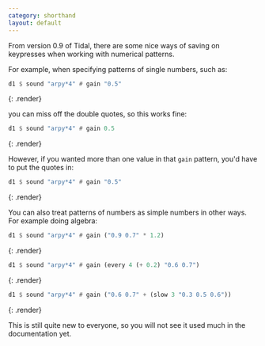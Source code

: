 ```yaml
---
category: shorthand
layout: default
---
```


From version 0.9 of Tidal, there are some nice ways of saving on
keypresses when working with numerical patterns.

For example, when specifying patterns of single numbers, such as:

~~~haskell
d1 $ sound "arpy*4" # gain "0.5"
~~~
{: .render}

you can miss off the double quotes, so this works fine:

~~~haskell
d1 $ sound "arpy*4" # gain 0.5
~~~
{: .render}

However, if you wanted more than one value in that `gain` pattern,
you'd have to put the quotes in:

~~~haskell
d1 $ sound "arpy*4" # gain "0.5"
~~~
{: .render}

You can also treat patterns of numbers as simple numbers in other
ways. For example doing algebra:

~~~haskell
d1 $ sound "arpy*4" # gain ("0.9 0.7" * 1.2)
~~~
{: .render}
~~~haskell
d1 $ sound "arpy*4" # gain (every 4 (+ 0.2) "0.6 0.7")
~~~
{: .render}
~~~haskell
d1 $ sound "arpy*4" # gain ("0.6 0.7" + (slow 3 "0.3 0.5 0.6"))
~~~
{: .render}

This is still quite new to everyone, so you will not see it used much
in the documentation yet.
